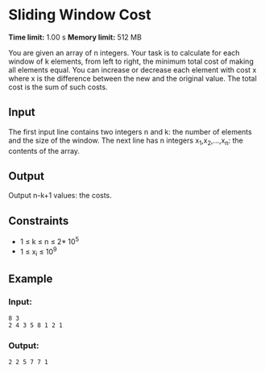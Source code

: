 # Sliding Window Cost
**Time limit:** 1.00 s **Memory limit:** 512 MB

You are given an array of n integers. Your task is to calculate for each window of k elements, from left to right, the minimum total cost of making all elements equal.
You can increase or decrease each element with cost x where x is the difference between the new and the original value. The total cost is the sum of such costs.

## Input

The first input line contains two integers n and k: the number of elements and the size of the window.
The next line has n integers x<sub>1</sub>,x<sub>2</sub>,...,x<sub>n</sub>: the contents of the array.

## Output
Output n-k+1 values: the costs.

## Constraints

- 1 &le; k &le; n &le;  2* 10<sup>5</sup>
- 1 &le; x<sub>i</sub> &le;  10<sup>9</sup>



## Example
### Input:
```
8 3
2 4 3 5 8 1 2 1
```
### Output:
```
2 2 5 7 7 1
```  
